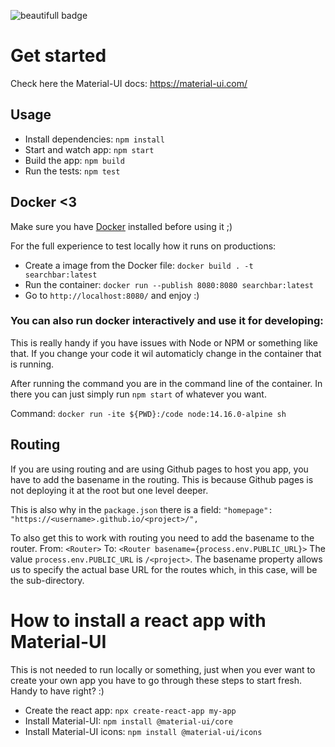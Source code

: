 ![beautifull badge](https://github.com/ReconnectCMI/onepager/actions/workflows/build-deploy.yml/badge.svg?branch=main)
# Get started
Check here the Material-UI docs: https://material-ui.com/
## Usage

- Install dependencies: ```npm install```
- Start and watch app: ```npm start```
- Build the app: ```npm build```
- Run the tests: ```npm test```

## Docker <3
Make sure you have [Docker](https://www.docker.com/get-started) installed before using it ;)

For the full experience to test locally how it runs on productions:
- Create a image from the Docker file: ```docker build . -t searchbar:latest```
- Run the container: ```docker run --publish 8080:8080 searchbar:latest```
- Go to ```http://localhost:8080/``` and enjoy :)

### You can also run docker interactively and use it for developing:
This is really handy if you have issues with Node or NPM or something like that.
If you change your code it wil automaticly change in the container that is running.

After running the command you are in the command line of the container. In there you can just simply run ```npm start``` of whatever you want.

Command: ```docker run -ite ${PWD}:/code node:14.16.0-alpine sh```

## Routing
If you are using routing and are using Github pages to host you app, you have to add the basename in the routing. This is because Github pages is not deploying it at the root but one level deeper.

This is also why in the ```package.json``` there is a field:
```"homepage": "https://<username>.github.io/<project>/",```

To also get this to work with routing you need to add the basename to the router.
From:
```<Router>```
To:
```<Router basename={process.env.PUBLIC_URL}>```
The value ```process.env.PUBLIC_URL``` is ```/<project>```. The basename property allows us to specify the actual base URL for the routes which, in this case, will be the sub-directory. 

# How to install a react app with Material-UI
This is not needed to run locally or something, just when you ever want to create your own app you have to go through these steps to start fresh. Handy to have right? :)

- Create the react app: ```npx create-react-app my-app```
- Install Material-UI: ```npm install @material-ui/core```
- Install Material-UI icons: ```npm install @material-ui/icons```
